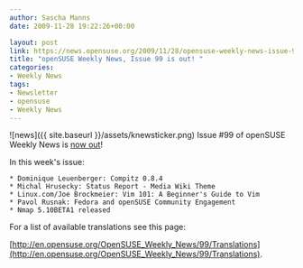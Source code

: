 ```yaml
---
author: Sascha Manns
date: 2009-11-28 19:22:26+00:00

layout: post
link: https://news.opensuse.org/2009/11/28/opensuse-weekly-news-issue-99-is-out/
title: "openSUSE Weekly News, Issue 99 is out! "
categories:
- Weekly News
tags:
- Newsletter
- opensuse
- Weekly News
---
```

![news]({{ site.baseurl }}/assets/knewsticker.png) Issue #99 of openSUSE Weekly News is [now out](http://en.opensuse.org/OpenSUSE_Weekly_News/99)!

In this week's issue:

    * Dominique Leuenberger: Compitz 0.8.4
    * Michal Hrusecky: Status Report - Media Wiki Theme
    * Linux.com/Joe Brockmeier: Vim 101: A Beginner's Guide to Vim
    * Pavol Rusnak: Fedora and openSUSE Community Engagement
    * Nmap 5.10BETA1 released 





For a list of available translations see this page:

[http://en.opensuse.org/OpenSUSE_Weekly_News/99/Translations](http://en.opensuse.org/OpenSUSE_Weekly_News/99/Translations).		
